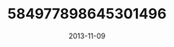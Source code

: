 ---
title: "584977898645301496"
image: "2013-11-09 10.53.41 584977898645301496_46248401"
date: "2013-11-09"
type: "photo"
---